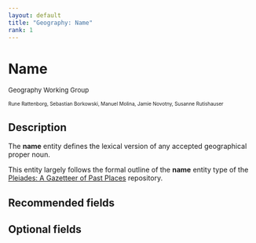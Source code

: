 ```yaml
---
layout: default
title: "Geography: Name"
rank: 1
---
```



# Name
<font size=2>Geography Working Group</font>

<font size=1>Rune Rattenborg, Sebastian Borkowski, Manuel Molina, Jamie Novotny,  Susanne Rutishauser</font>

## Description
The **name** entity defines the lexical version of any accepted geographical proper noun.

This entity largely follows the formal outline of the **name** entity type of the [Pleiades: A Gazetteer of Past Places](pleiades.stoa.org) repository.

## Recommended fields

## Optional fields
